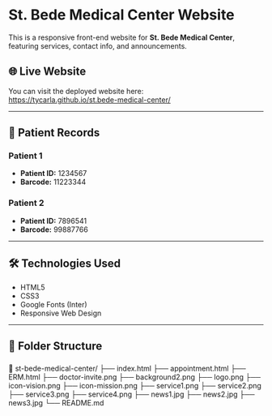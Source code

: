 # St. Bede Medical Center Website

This is a responsive front-end website for **St. Bede Medical Center**, featuring services, contact info, and announcements.

## 🌐 Live Website

You can visit the deployed website here:  
https://tycarla.github.io/st.bede-medical-center/

---

## 🧾 Patient Records

### Patient 1
- **Patient ID:** 1234567  
- **Barcode:** 11223344

### Patient 2
- **Patient ID:** 7896541  
- **Barcode:** 99887766

---

## 🛠 Technologies Used
- HTML5
- CSS3
- Google Fonts (Inter)
- Responsive Web Design

---

## 📁 Folder Structure
###
📁 st-bede-medical-center/
├── index.html
├── appointment.html
├── ERM.html
├── doctor-invite.png
├── background2.png
├── logo.png
├── icon-vision.png
├── icon-mission.png
├── service1.png
├── service2.png
├── service3.png
├── service4.png
├── news1.jpg
├── news2.jpg
├── news3.jpg
└── README.md
###
